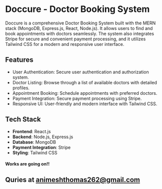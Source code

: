 # Doccure - Doctor Booking System

Doccure is a comprehensive Doctor Booking System built with the MERN stack (MongoDB, Express.js, React, Node.js). It allows users to find and book appointments with doctors seamlessly. The system also integrates Stripe for secure and convenient payment processing, and it utilizes Tailwind CSS for a modern and responsive user interface.

## Features

- User Authentication: Secure user authentication and authorization system.
- Doctor Listing: Browse through a list of available doctors with detailed profiles.
- Appointment Booking: Schedule appointments with preferred doctors.
- Payment Integration: Secure payment processing using Stripe.
- Responsive UI: User-friendly and modern interface with Tailwind CSS.

## Tech Stack

- **Frontend**: React.js
- **Backend**: Node.js, Express.js
- **Database**: MongoDB
- **Payment Integration**: Stripe
- **Styling**: Tailwind CSS

#### Works are going on!!
## Quries at animeshthomas262@gmail.com
